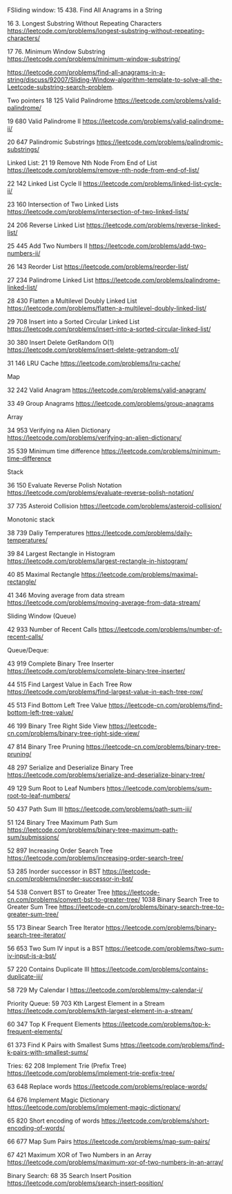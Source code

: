 FSliding window:
15 438. Find All Anagrams in a String

16 3. Longest Substring Without Repeating Characters https://leetcode.com/problems/longest-substring-without-repeating-characters/

17 76. Minimum Window Substring https://leetcode.com/problems/minimum-window-substring/

https://leetcode.com/problems/find-all-anagrams-in-a-string/discuss/92007/Sliding-Window-algorithm-template-to-solve-all-the-Leetcode-substring-search-problem.

Two pointers
18 125 Valid Palindrome https://leetcode.com/problems/valid-palindrome/

19 680 Valid Palindrome II https://leetcode.com/problems/valid-palindrome-ii/

20 647 Palindromic Substrings https://leetcode.com/problems/palindromic-substrings/

Linked List:
21 19 Remove Nth Node From End of List https://leetcode.com/problems/remove-nth-node-from-end-of-list/

22 142 Linked List Cycle II https://leetcode.com/problems/linked-list-cycle-ii/

23 160 Intersection of Two Linked Lists https://leetcode.com/problems/intersection-of-two-linked-lists/

24 206 Reverse Linked List https://leetcode.com/problems/reverse-linked-list/

25 445 Add Two Numbers II https://leetcode.com/problems/add-two-numbers-ii/

26 143 Reorder List https://leetcode.com/problems/reorder-list/

27 234 Palindrome Linked List https://leetcode.com/problems/palindrome-linked-list/

28 430 Flatten a Multilevel Doubly Linked List https://leetcode.com/problems/flatten-a-multilevel-doubly-linked-list/

29 708 Insert into a Sorted Circular Linked List https://leetcode.com/problems/insert-into-a-sorted-circular-linked-list/

30 380 Insert Delete GetRandom O(1) https://leetcode.com/problems/insert-delete-getrandom-o1/

31 146 LRU Cache https://leetcode.com/problems/lru-cache/

Map

32 242 Valid Anagram https://leetcode.com/problems/valid-anagram/

33 49 Group Anagrams https://leetcode.com/problems/group-anagrams

Array

34 953 Verifying na Alien Dictionary https://leetcode.com/problems/verifying-an-alien-dictionary/

35 539 Minimum time difference https://leetcode.com/problems/minimum-time-difference

Stack

36 150 Evaluate Reverse Polish Notation https://leetcode.com/problems/evaluate-reverse-polish-notation/

37 735 Asteroid Collision https://leetcode.com/problems/asteroid-collision/

Monotonic stack

38 739 Daliy Temperatures https://leetcode.com/problems/daily-temperatures/

39 84 Largest Rectangle in Histogram https://leetcode.com/problems/largest-rectangle-in-histogram/

40 85 Maximal Rectangle  https://leetcode.com/problems/maximal-rectangle/

41 346 Moving average from data stream https://leetcode.com/problems/moving-average-from-data-stream/

Sliding Window (Queue)

42 933 Number of Recent Calls https://leetcode.com/problems/number-of-recent-calls/

Queue/Deque:

43 919 Complete Binary Tree Inserter https://leetcode.com/problems/complete-binary-tree-inserter/

44 515 Find Largest Value in Each Tree Row  https://leetcode.com/problems/find-largest-value-in-each-tree-row/

45 513 Find Bottom Left Tree Value https://leetcode-cn.com/problems/find-bottom-left-tree-value/

46 199 Binary Tree Right Side View https://leetcode-cn.com/problems/binary-tree-right-side-view/

47 814 Binary Tree Pruning https://leetcode-cn.com/problems/binary-tree-pruning/

48 297 Serialize and Deserialize Binary Tree https://leetcode.com/problems/serialize-and-deserialize-binary-tree/

49 129 Sum Root to Leaf Numbers https://leetcode.com/problems/sum-root-to-leaf-numbers/

50 437 Path Sum III https://leetcode.com/problems/path-sum-iii/

51 124 Binary Tree Maximum Path Sum https://leetcode.com/problems/binary-tree-maximum-path-sum/submissions/ 

52 897 Increasing Order Search Tree https://leetcode.com/problems/increasing-order-search-tree/

53 285 Inorder successor in BST https://leetcode-cn.com/problems/inorder-successor-in-bst/

54
538 Convert BST to Greater Tree https://leetcode-cn.com/problems/convert-bst-to-greater-tree/
1038 Binary Search Tree to Greater Sum Tree https://leetcode-cn.com/problems/binary-search-tree-to-greater-sum-tree/

55 173 Binear Search Tree Iterator https://leetcode.com/problems/binary-search-tree-iterator/

56 653 Two Sum IV input is a BST https://leetcode.com/problems/two-sum-iv-input-is-a-bst/

57 220 Contains Duplicate III https://leetcode.com/problems/contains-duplicate-iii/

58 729 My Calendar I https://leetcode.com/problems/my-calendar-i/

Priority Queue:
59 703 Kth Largest Element in a Stream https://leetcode.com/problems/kth-largest-element-in-a-stream/

60 347 Top K Frequent Elements https://leetcode.com/problems/top-k-frequent-elements/

61 373 Find K Pairs with Smallest Sums https://leetcode.com/problems/find-k-pairs-with-smallest-sums/

Tries:
62 208 Implement Trie (Prefix Tree)   https://leetcode.com/problems/implement-trie-prefix-tree/

63 648 Replace words https://leetcode.com/problems/replace-words/

64 676 Implement Magic Dictionary https://leetcode.com/problems/implement-magic-dictionary/

65 820 Short encoding of words https://leetcode.com/problems/short-encoding-of-words/

66 677 Map Sum Pairs https://leetcode.com/problems/map-sum-pairs/

67 421 Maximum XOR of Two Numbers in an Array https://leetcode.com/problems/maximum-xor-of-two-numbers-in-an-array/

Binary Search:
68 35 Search Insert Position https://leetcode.com/problems/search-insert-position/




